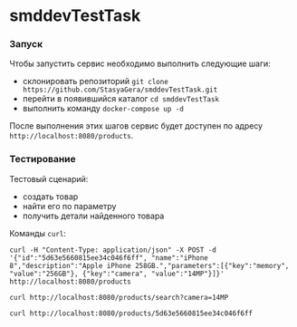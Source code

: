 # smddevTestTask

### Запуск
Чтобы запустить сервис необходимо выполнить следующие шаги:
* склонировать репозиторий ```git clone https://github.com/StasyaGera/smddevTestTask.git```
* перейти в появившийся каталог ```cd smddevTestTask```
* выполнить команду ```docker-compose up -d```

После выполнения этих шагов сервис будет доступен по адресу ```http://localhost:8080/products```.

### Тестирование
Тестовый сценарий:
  * создать товар 
  * найти его по параметру
  * получить детали найденного товара

Команды ```curl```:
```
curl -H "Content-Type: application/json" -X POST -d '{"id":"5d63e5660815ee34c046f6ff", "name":"iPhone 8","description":"Apple iPhone 258GB.","parameters":[{"key":"memory", "value":"256GB"}, {"key":"camera", "value":"14MP"}]}' http://localhost:8080/products
```
```
curl http://localhost:8080/products/search?camera=14MP
```
```
curl http://localhost:8080/products/5d63e5660815ee34c046f6ff
```
